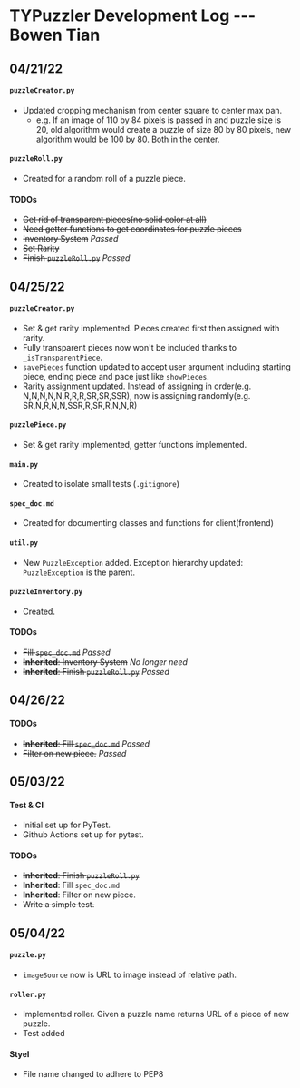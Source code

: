 # TYPuzzler Development Log --- Bowen Tian

## 04/21/22

#### `puzzleCreator.py`
- Updated cropping mechanism from center square to center max pan.
	- e.g. If an image of 110 by 84 pixels is passed in and puzzle size is 20, old algorithm would create a puzzle of size 80 by 80 pixels, new algorithm would be 100 by 80. Both in the center.
#### `puzzleRoll.py`
- Created for a random roll of a puzzle piece.
#### TODOs
- ~~Get rid of transparent pieces(no solid color at all)~~
- ~~Need getter functions to get coordinates for puzzle pieces~~
- ~~Inventory System~~ *Passed*
- ~~Set Rarity~~
- ~~Finish `puzzleRoll.py`~~ *Passed*

## 04/25/22
#### `puzzleCreator.py`
- Set & get rarity implemented. Pieces created first then assigned with rarity.
- Fully transparent pieces now won't be included thanks to `_isTransparentPiece`.
- `savePieces` function updated to accept user argument including starting piece, ending piece and pace just like `showPieces`.
- Rarity assignment updated. Instead of assigning in order(e.g. N,N,N,N,N,R,R,R,SR,SR,SSR), now is assigning randomly(e.g. SR,N,R,N,N,SSR,R,SR,R,N,N,R)
#### `puzzlePiece.py`
- Set & get rarity implemented, getter functions implemented.
#### `main.py`
- Created to isolate small tests (`.gitignore`)
#### `spec_doc.md`
- Created for documenting classes and functions for client(frontend)
#### `util.py`
- New `PuzzleException` added. Exception hierarchy updated: `PuzzleException` is the parent.
#### `puzzleInventory.py`
- Created.
#### TODOs
- ~~Fill `spec_doc.md`~~ *Passed*
- ~~**Inherited**: Inventory System~~ *No longer need*
- ~~**Inherited**: Finish `puzzleRoll.py`~~ *Passed*

## 04/26/22
#### TODOs
- ~~**Inherited**: Fill `spec_doc.md`~~ *Passed*
- ~~Filter on new piece.~~ *Passed*

## 05/03/22
#### Test & CI
- Initial set up for PyTest.
- Github Actions set up for pytest.
#### TODOs
- ~~**Inherited**: Finish `puzzleRoll.py`~~
- **Inherited**: Fill `spec_doc.md`
- **Inherited**: Filter on new piece.
- ~~Write a simple test.~~

## 05/04/22
#### `puzzle.py`
- `imageSource` now is URL to image instead of relative path.
#### `roller.py`
- Implemented roller. Given a puzzle name returns URL of a piece of new puzzle.
- Test added
#### Styel
- File name changed to adhere to PEP8
